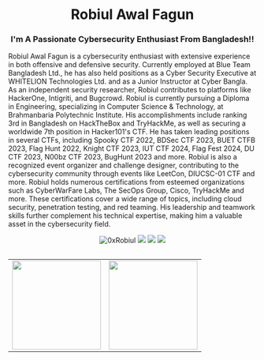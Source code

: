 <h1 align="center">Robiul Awal Fagun</h1>
<h3 align="center">I'm A Passionate Cybersecurity Enthusiast From Bangladesh!!</h3>
<p>Robiul Awal Fagun is a cybersecurity enthusiast with extensive experience in both offensive and defensive security. Currently employed at Blue Team Bangladesh Ltd., he has also held positions as a Cyber Security Executive at WHITELION Technologies Ltd. and as a Junior Instructor at Cyber Bangla. As an independent security researcher, Robiul contributes to platforms like HackerOne, Intigriti, and Bugcrowd.
Robiul is currently pursuing a Diploma in Engineering, specializing in Computer Science & Technology, at Brahmanbaria Polytechnic Institute. His accomplishments include ranking 3rd in Bangladesh on HackTheBox and TryHackMe, as well as securing a worldwide 7th position in Hacker101's CTF. He has taken leading positions in several CTFs, including Spooky CTF 2022, BDSec CTF 2023, BUET CTFB 2023, Flag Hunt 2022, Knight CTF 2023, IUT CTF 2024, Flag Fest 2024, DU CTF 2023, N00bz CTF 2023, BugHunt 2023 and more. Robiul is also a recognized event organizer and challenge designer, contributing to the cybersecurity community through events like LeetCon, DIUCSC-01 CTF and more.
Robiul holds numerous certifications from esteemed organizations such as CyberWarFare Labs, The SecOps Group, Cisco, TryHackMe and more. These certifications cover a wide range of topics, including cloud security, penetration testing, and red teaming. His leadership and teamwork skills further complement his technical expertise, making him a valuable asset in the cybersecurity field.</p>
<p align="center"> <img src="https://komarev.com/ghpvc/?username=0xrobiul&label=Profile%20views&color=0e75b6&style=flat" alt="0xRobiul" />
<a href="https://0xrobiul.me"><img src="https://img.shields.io/badge/Portfolio-0xrobiul.me-red"></a>
<a href="https://twitter.com/0xrobiul"><img src="https://img.shields.io/twitter/follow/0xrobiul.svg?logo=twitter"></a>
<a href="https://blog.0xrobiul.me"><img src="https://img.shields.io/badge/Blog-blog.0xrobiul.me-red"></a><br>
</p>

##
<p>
<a href="https://github.com/0xRobiul">
  <table>
    <tr>
      <td>
  <img height="180em" src="https://github-readme-stats.vercel.app/api?username=0xrobiul&theme=highcontrast&hide_border=false&include_all_commits=true&count_private=true" />
      </td>
      <td>
  <img height="180em" src="https://github-readme-streak-stats.herokuapp.com/?user=0xrobiul&theme=highcontrast&hide_border=false" />
      </td>
    </tr>
  </table>
</a>
</p>












